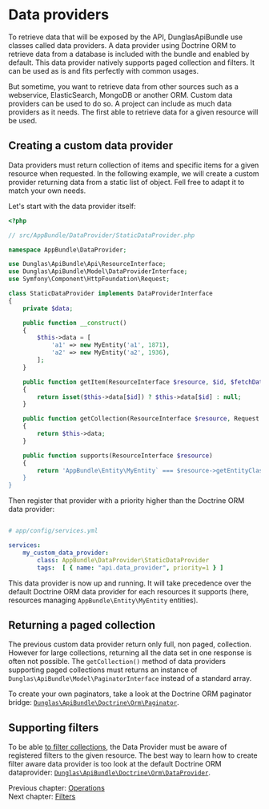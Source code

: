# Data providers

To retrieve data that will be exposed by the API, DunglasApiBundle use classes called data providers. A data provider
using Doctrine ORM to retrieve data from a database is included with the bundle and enabled by default. This data provider
natively supports paged collection and filters. It can be used as is and fits perfectly with common usages.

But sometime, you want to retrieve data from other sources such as a webservice, ElasticSearch, MongoDB or another ORM.
Custom data providers can be used to do so. A project can include as much data providers as it needs. The first able to
retrieve data for a given resource will be used.

## Creating a custom data provider

Data providers must return collection of items and specific items for a given resource when requested. In the following
example, we will create a custom provider returning data from a static list of object. Fell free to adapt it to match your
own needs.

Let's start with the data provider itself:

```php
<?php

// src/AppBundle/DataProvider/StaticDataProvider.php

namespace AppBundle\DataProvider;

use Dunglas\ApiBundle\Api\ResourceInterface;
use Dunglas\ApiBundle\Model\DataProviderInterface;
use Symfony\Component\HttpFoundation\Request;

class StaticDataProvider implements DataProviderInterface
{
    private $data;

    public function __construct()
    {
        $this->data = [
            'a1' => new MyEntity('a1', 1871),
            'a2' => new MyEntity('a2', 1936),
        ];
    }

    public function getItem(ResourceInterface $resource, $id, $fetchData = false)
    {
        return isset($this->data[$id]) ? $this->data[$id] : null;
    }

    public function getCollection(ResourceInterface $resource, Request $request)
    {
        return $this->data;
    }

    public function supports(ResourceInterface $resource)
    {
        return 'AppBundle\Entity\MyEntity` === $resource->getEntityClass();
    }
}
```

Then register that provider with a priority higher than the Doctrine ORM data provider:

```yaml

# app/config/services.yml

services:
    my_custom_data_provider:
        class: AppBundle\DataProvider\StaticDataProvider
        tags:  [ { name: "api.data_provider", priority=1 } ]
```

This data provider is now up and running. It will take precedence over the default Doctrine ORM data provider for each resources
it supports (here, resources managing `AppBundle\Entity\MyEntity` entities).

## Returning a paged collection

The previous custom data provider return only full, non paged, collection. However for large collections, returning all
the data set in one response is often not possible.
The `getCollection()` method of data providers supporting paged collections must returns an instance of `Dunglas\ApiBundle\Model\PaginatorInterface`
instead of a standard array.

To create your own paginators, take a look at the Doctrine ORM paginator bridge: [`Dunglas\ApiBundle\Doctrine\Orm\Paginator`](src/Doctrine/Orm/Paginator.php).

## Supporting filters

To be able [to filter collections](filters.md), the Data Provider must be aware of registered filters to the given resource.
The best way to learn how to create filter aware data provider is too look at the default Doctrine ORM dataprovider: [`Dunglas\ApiBundle\Doctrine\Orm\DataProvider`](src/Doctrine/Orm/DataProvider.php).

Previous chapter: [Operations](operations.md)<br>
Next chapter: [Filters](filters.md)
